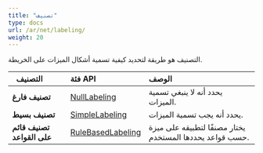 ```yaml
---
title: "تصنيف"
type: docs
url: /ar/net/labeling/
weight: 20
---
```


التصنيف هو طريقة لتحديد كيفية تسمية أشكال الميزات على الخريطة.

|` `**التصنيف**|**فئة API**|**الوصف**|
| :- | :- | :- |
|**تصنيف فارغ**|[NullLabeling](https://reference.aspose.com/gis/net/aspose.gis.rendering.labelings/nulllabeling)|يحدد أنه لا ينبغي تسمية الميزات.|
|**تصنيف بسيط**|[SimpleLabeling](https://reference.aspose.com/gis/net/aspose.gis.rendering.labelings/SimpleLabeling)|يحدد أنه يجب تسمية الميزات.|
|**تصنيف قائم على القواعد**|[RuleBasedLabeling](https://reference.aspose.com/gis/net/aspose.gis.rendering.labelings/rulebasedlabeling)|يختار مصنفًا لتطبيقه على ميزة حسب قواعد يحددها المستخدم.|
